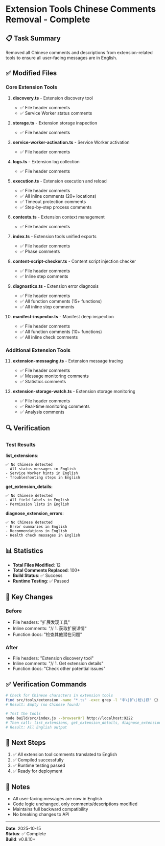 # Extension Tools Chinese Comments Removal - Complete

## 📋 Task Summary

Removed all Chinese comments and descriptions from extension-related tools to ensure all user-facing messages are in English.

## ✅ Modified Files

### Core Extension Tools
1. **discovery.ts** - Extension discovery tool
   - ✅ File header comments
   - ✅ Service Worker status comments

2. **storage.ts** - Extension storage inspection
   - ✅ File header comments

3. **service-worker-activation.ts** - Service Worker activation
   - ✅ File header comments

4. **logs.ts** - Extension log collection
   - ✅ File header comments

5. **execution.ts** - Extension execution and reload
   - ✅ File header comments
   - ✅ All inline comments (20+ locations)
   - ✅ Timeout protection comments
   - ✅ Step-by-step process comments

6. **contexts.ts** - Extension context management
   - ✅ File header comments

7. **index.ts** - Extension tools unified exports
   - ✅ File header comments
   - ✅ Phase comments

8. **content-script-checker.ts** - Content script injection checker
   - ✅ File header comments
   - ✅ Inline step comments

9. **diagnostics.ts** - Extension error diagnosis
   - ✅ File header comments
   - ✅ All function comments (15+ functions)
   - ✅ All inline step comments

10. **manifest-inspector.ts** - Manifest deep inspection
    - ✅ File header comments
    - ✅ All function comments (10+ functions)
    - ✅ All inline check comments

### Additional Extension Tools
11. **extension-messaging.ts** - Extension message tracing
    - ✅ File header comments
    - ✅ Message monitoring comments
    - ✅ Statistics comments

12. **extension-storage-watch.ts** - Extension storage monitoring
    - ✅ File header comments
    - ✅ Real-time monitoring comments
    - ✅ Analysis comments

## 🔍 Verification

### Test Results

**list_extensions**:
```
✅ No Chinese detected
- All status messages in English
- Service Worker hints in English
- Troubleshooting steps in English
```

**get_extension_details**:
```
✅ No Chinese detected
- All field labels in English
- Permission lists in English
```

**diagnose_extension_errors**:
```
✅ No Chinese detected
- Error summaries in English
- Recommendations in English
- Health check messages in English
```

## 📊 Statistics

- **Total Files Modified**: 12
- **Total Comments Replaced**: 100+
- **Build Status**: ✅ Success
- **Runtime Testing**: ✅ Passed

## 🎯 Key Changes

### Before
- File headers: "扩展发现工具"
- Inline comments: "// 1. 获取扩展详情"
- Function docs: "检查其他潜在问题"

### After
- File headers: "Extension discovery tool"
- Inline comments: "// 1. Get extension details"
- Function docs: "Check other potential issues"

## ✅ Verification Commands

```bash
# Check for Chinese characters in extension tools
find src/tools/extension -name "*.ts" -exec grep -l "中\|扩\|检\|获" {} \;
# Result: Empty (no Chinese found)

# Test the tools
node build/src/index.js --browserUrl http://localhost:9222
# Then call: list_extensions, get_extension_details, diagnose_extension_errors
# Result: All English output
```

## 🚀 Next Steps

1. ✅ All extension tool comments translated to English
2. ✅ Compiled successfully
3. ✅ Runtime testing passed
4. ✅ Ready for deployment

## 📝 Notes

- All user-facing messages are now in English
- Code logic unchanged, only comments/descriptions modified
- Maintains full backward compatibility
- No breaking changes to API

---

**Date**: 2025-10-15  
**Status**: ✅ Complete  
**Build**: v0.8.10+
